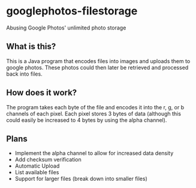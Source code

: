 # googlephotos-filestorage
Abusing Google Photos' unlimited photo storage

## What is this?

This is a Java program that encodes files into images and uploads them to google photos. These photos could then later be retrieved and processed back into files.

## How does it work?

The program takes each byte of the file and encodes it into the r, g, or b channels of each pixel. Each pixel stores 3 bytes of data (although this could easily be increased to 4 bytes by using the alpha channel).

## Plans

- Implement the alpha channel to allow for increased data density
- Add checksum verification
- Automatic Upload
- List available files
- Support for larger files (break down into smaller files)
